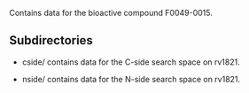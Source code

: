 Contains data for the bioactive compound F0049-0015.

## Subdirectories

- cside/ contains data for the C-side search space on rv1821.

- nside/ contains data for the N-side search space on rv1821.

